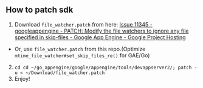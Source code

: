 How to patch sdk
-----

1. Download `file_watcher.patch` from here: [Issue 11345 - googleappengine - PATCH: Modify the file watchers to ignore any file specified in skip-files - Google App Engine - Google Project Hosting](https://code.google.com/p/googleappengine/issues/detail?id=11345#c8)
 - Or, use `file_watcher.patch` from this repo.(Optimize `mtime_file_watcher#set_skip_files_re()` for GAE/Go)
2. `cd cd ~/go_appengine/google/appengine/tools/devappserver2/; patch -u < ~/Download/file_watcher.patch`
3. Enjoy!
